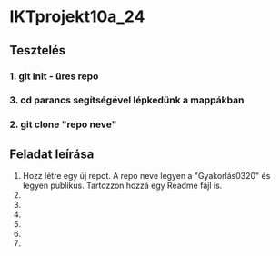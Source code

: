 # IKTprojekt10a_24
## Tesztelés
### 1. git init - üres repo
### 3.  <b>cd</b> parancs segítségével lépkedünk a mappákban
### 2. git clone "repo neve"
## Feladat leírása
<ol>
<li> Hozz létre egy új repot. A repo neve legyen a "Gyakorlás0320" és legyen publikus. Tartozzon hozzá egy Readme fájl is.</li>
<li></li>
<li></li>
<li></li>
<li></li>
<li></li>
<li></li>
</ol>